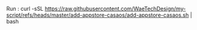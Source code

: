 Run : curl -sSL https://raw.githubusercontent.com/WaeTechDesign/my-script/refs/heads/master/add-appstore-casaos/add-appstore-casaos.sh | bash